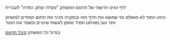 דף הגיט הרשמי של תרגום המשחק "עקדת יצחק: כפרה" לעברית!

כרגע המוד לא מושלם ומי שמוצא את הדף הזה ובמקרה מכיר את תחום המודים למשחק יותר טוב מאיתנו תמיד מוזמן לעשות שינויים ולשפר את המוד

בגדול כל המשחק [קיבל תרגום](https://docs.google.com/document/d/1DPyvOUjAchk5JIwnRo4MUArvyAsRidT9hWMDhbiaJd8/edit)
